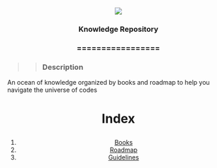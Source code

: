 <h1 align="center">
<img src="https://img.shields.io/static/v1?label=KNOWLEDGE%20PREPOSITORY%20BY&message=MAYCON%20BATESTIN&color=7159c1&style=flat-square&logo=ghost"/>



<h3> <p align="center"> Knowledge Repository  </p> </h3>
<h3> <p align="center"> ================= </p> </h3>


>> <h3> Description </h3>

<p> An ocean of knowledge organized by books and roadmap to help you navigate the universe of codes </p>

<h1> <p align="center">  Index </p>  </h1>

<p align="center">
<ol>
 <li align="center"> <a href="https://github.com/batestin1/Knowledge-Repository-/tree/main/books"> Books </a> </li>
 <li align="center"> <a href="https://github.com/batestin1/Knowledge-Repository-/tree/main/roadmap"> Roadmap </a> </li>
 <li align="center"> <a href="https://github.com/batestin1/Knowledge-Repository-/tree/main/guidelines"> Guidelines </a> </li>
 </ol>
</p>

